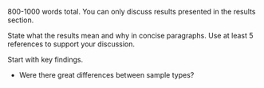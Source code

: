 800-1000 words total.
You can only discuss results presented in the results section.

State what the results mean and why in concise paragraphs.
Use at least 5 references to support your discussion.

Start with key findings.
- Were there great differences between sample types?

